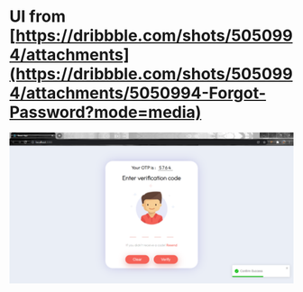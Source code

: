 # UI from [https://dribbble.com/shots/5050994/attachments](https://dribbble.com/shots/5050994/attachments/5050994-Forgot-Password?mode=media)

![](public/OTP.png)
